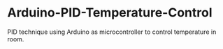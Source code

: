 # Arduino-PID-Temperature-Control
PID technique using Arduino as microcontroller to control temperature in room.
